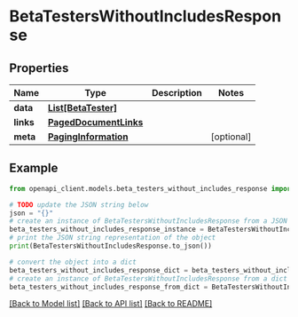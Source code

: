 # BetaTestersWithoutIncludesResponse


## Properties

Name | Type | Description | Notes
------------ | ------------- | ------------- | -------------
**data** | [**List[BetaTester]**](BetaTester.md) |  | 
**links** | [**PagedDocumentLinks**](PagedDocumentLinks.md) |  | 
**meta** | [**PagingInformation**](PagingInformation.md) |  | [optional] 

## Example

```python
from openapi_client.models.beta_testers_without_includes_response import BetaTestersWithoutIncludesResponse

# TODO update the JSON string below
json = "{}"
# create an instance of BetaTestersWithoutIncludesResponse from a JSON string
beta_testers_without_includes_response_instance = BetaTestersWithoutIncludesResponse.from_json(json)
# print the JSON string representation of the object
print(BetaTestersWithoutIncludesResponse.to_json())

# convert the object into a dict
beta_testers_without_includes_response_dict = beta_testers_without_includes_response_instance.to_dict()
# create an instance of BetaTestersWithoutIncludesResponse from a dict
beta_testers_without_includes_response_from_dict = BetaTestersWithoutIncludesResponse.from_dict(beta_testers_without_includes_response_dict)
```
[[Back to Model list]](../README.md#documentation-for-models) [[Back to API list]](../README.md#documentation-for-api-endpoints) [[Back to README]](../README.md)


